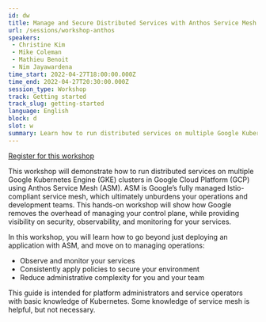 ```yaml
---
id: dw
title: Manage and Secure Distributed Services with Anthos Service Mesh
url: /sessions/workshop-anthos
speakers:
 - Christine Kim
 - Mike Coleman
 - Mathieu Benoit
 - Nim Jayawardena
time_start: 2022-04-27T18:00:00.000Z
time_end: 2022-04-27T20:30:00.000Z
session_type: Workshop
track: Getting started
track_slug: getting-started
language: English
block: d
slot: w
summary: Learn how to run distributed services on multiple Google Kubernetes Engine (GKE) clusters in Google Cloud Platform (GCP) using Anthos Service Mesh (ASM).
---
```


<a class="theme-btn btn-style-one text-white px-3 mb-2" target="_blank" href="https://us02web.zoom.us/webinar/register/WN_Ai0kok2RTCO-ki6SB4XkEw">Register for this workshop</a>

This workshop will demonstrate how to run distributed services on multiple Google Kubernetes Engine (GKE) clusters in Google Cloud Platform (GCP) using Anthos Service Mesh (ASM). ASM is Google’s fully managed Istio-compliant service mesh, which ultimately unburdens your operations and development teams. This hands-on workshop will show how Google removes the overhead of managing your control plane, while providing visibility on security, observability, and monitoring for your services.

In this workshop, you will learn how to go beyond just deploying an application with ASM, and move on to managing operations:
 * Observe and monitor your services
 * Consistently apply policies to secure your environment
 * Reduce administrative complexity for you and your team

This guide is intended for platform administrators and service operators with basic knowledge of Kubernetes. Some knowledge of service mesh is helpful, but not necessary.
